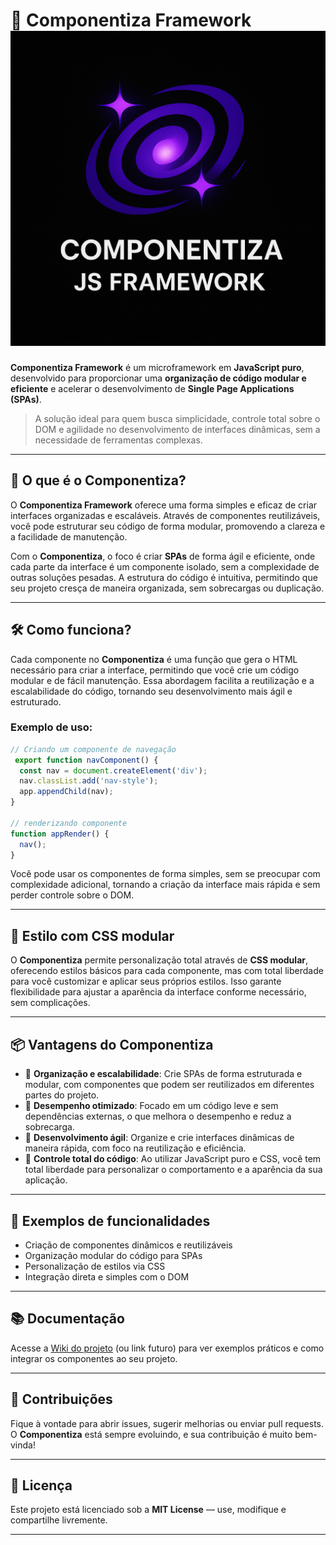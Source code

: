 

# 🌟 Componentiza Framework ![Texto alternativo](/logo.png)

**Componentiza Framework** é um microframework em **JavaScript puro**, desenvolvido para proporcionar uma **organização de código modular e eficiente** e acelerar o desenvolvimento de **Single Page Applications (SPAs)**.

> A solução ideal para quem busca simplicidade, controle total sobre o DOM e agilidade no desenvolvimento de interfaces dinâmicas, sem a necessidade de ferramentas complexas.

---

## 🚀 O que é o Componentiza?

O **Componentiza Framework** oferece uma forma simples e eficaz de criar interfaces organizadas e escaláveis. Através de componentes reutilizáveis, você pode estruturar seu código de forma modular, promovendo a clareza e a facilidade de manutenção.

Com o **Componentiza**, o foco é criar **SPAs** de forma ágil e eficiente, onde cada parte da interface é um componente isolado, sem a complexidade de outras soluções pesadas. A estrutura do código é intuitiva, permitindo que seu projeto cresça de maneira organizada, sem sobrecargas ou duplicação.

---

## 🛠️ Como funciona?

Cada componente no **Componentiza** é uma função que gera o HTML necessário para criar a interface, permitindo que você crie um código modular e de fácil manutenção. Essa abordagem facilita a reutilização e a escalabilidade do código, tornando seu desenvolvimento mais ágil e estruturado.

### Exemplo de uso:

```javascript
// Criando um componente de navegação
 export function navComponent() {
  const nav = document.createElement('div');
  nav.classList.add('nav-style');
  app.appendChild(nav);
}

// renderizando componente
function appRender() {
  nav();
}

```

Você pode usar os componentes de forma simples, sem se preocupar com complexidade adicional, tornando a criação da interface mais rápida e sem perder controle sobre o DOM.

---

## 🎨 Estilo com CSS modular

O **Componentiza** permite personalização total através de **CSS modular**, oferecendo estilos básicos para cada componente, mas com total liberdade para você customizar e aplicar seus próprios estilos. Isso garante flexibilidade para ajustar a aparência da interface conforme necessário, sem complicações.

---

## 📦 Vantagens do Componentiza

- 🔹 **Organização e escalabilidade**: Crie SPAs de forma estruturada e modular, com componentes que podem ser reutilizados em diferentes partes do projeto.
- 🔹 **Desempenho otimizado**: Focado em um código leve e sem dependências externas, o que melhora o desempenho e reduz a sobrecarga.
- 🔹 **Desenvolvimento ágil**: Organize e crie interfaces dinâmicas de maneira rápida, com foco na reutilização e eficiência.
- 🔹 **Controle total do código**: Ao utilizar JavaScript puro e CSS, você tem total liberdade para personalizar o comportamento e a aparência da sua aplicação.

---

## 🧪 Exemplos de funcionalidades

- Criação de componentes dinâmicos e reutilizáveis
- Organização modular do código para SPAs
- Personalização de estilos via CSS
- Integração direta e simples com o DOM

---

## 📚 Documentação

Acesse a [Wiki do projeto](#) (ou link futuro) para ver exemplos práticos e como integrar os componentes ao seu projeto.

---

## 🤝 Contribuições

Fique à vontade para abrir issues, sugerir melhorias ou enviar pull requests. O **Componentiza** está sempre evoluindo, e sua contribuição é muito bem-vinda!

---

## 📌 Licença

Este projeto está licenciado sob a **MIT License** — use, modifique e compartilhe livremente.

---
